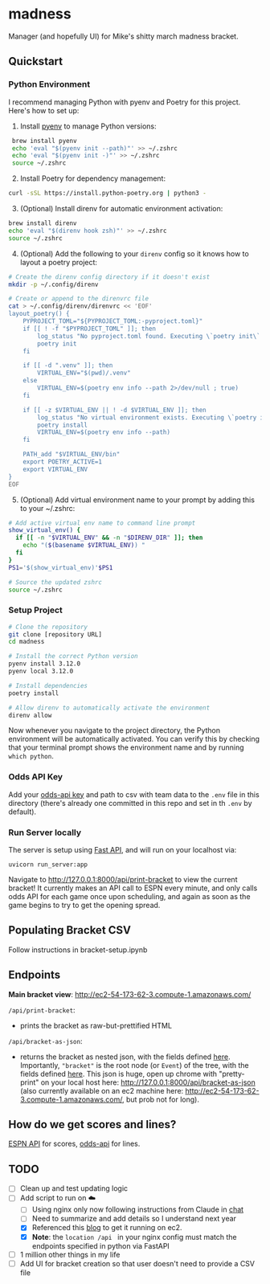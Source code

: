 # madness
Manager (and hopefully UI) for Mike's shitty march madness bracket.

## Quickstart

### Python Environment
I recommend managing Python with pyenv and Poetry for this project. Here's how to set up:

1. Install [pyenv](https://github.com/pyenv/pyenv) to manage Python versions:
  ```bash
   brew install pyenv
   echo 'eval "$(pyenv init --path)"' >> ~/.zshrc
   echo 'eval "$(pyenv init -)"' >> ~/.zshrc
   source ~/.zshrc
  ```

2. Install Poetry for dependency management:
  ```bash
  curl -sSL https://install.python-poetry.org | python3 -
  ```

3. (Optional) Install direnv for automatic environment activation:
  ```bash
  brew install direnv
  echo 'eval "$(direnv hook zsh)"' >> ~/.zshrc
  source ~/.zshrc
  ```

4. (Optional) Add the following to your `direnv` config so it knows how to layout a poetry project:
  ```bash
  # Create the direnv config directory if it doesn't exist
  mkdir -p ~/.config/direnv

  # Create or append to the direnvrc file
  cat > ~/.config/direnv/direnvrc << 'EOF'
  layout_poetry() {
      PYPROJECT_TOML="${PYPROJECT_TOML:-pyproject.toml}"
      if [[ ! -f "$PYPROJECT_TOML" ]]; then
          log_status "No pyproject.toml found. Executing \`poetry init\` to create a \`$PYPROJECT_TOML\` first."
          poetry init
      fi

      if [[ -d ".venv" ]]; then
          VIRTUAL_ENV="$(pwd)/.venv"
      else
          VIRTUAL_ENV=$(poetry env info --path 2>/dev/null ; true)
      fi

      if [[ -z $VIRTUAL_ENV || ! -d $VIRTUAL_ENV ]]; then
          log_status "No virtual environment exists. Executing \`poetry install\` to create one."
          poetry install
          VIRTUAL_ENV=$(poetry env info --path)
      fi

      PATH_add "$VIRTUAL_ENV/bin"
      export POETRY_ACTIVE=1
      export VIRTUAL_ENV
  }
  EOF
  ```

5. (Optional) Add virtual environment name to your prompt by adding this to your ~/.zshrc:
  ```bash
  # Add active virtual env name to command line prompt
  show_virtual_env() {
    if [[ -n "$VIRTUAL_ENV" && -n "$DIRENV_DIR" ]]; then
      echo "($(basename $VIRTUAL_ENV)) "
    fi
  }
  PS1='$(show_virtual_env)'$PS1

  # Source the updated zshrc
  source ~/.zshrc
  ```

### Setup Project

```bash
# Clone the repository
git clone [repository URL]
cd madness

# Install the correct Python version
pyenv install 3.12.0
pyenv local 3.12.0

# Install dependencies
poetry install

# Allow direnv to automatically activate the environment
direnv allow
```
Now whenever you navigate to the project directory, the Python environment will be automatically activated. You can verify this by checking that your terminal prompt shows the environment name and by running `which python`.

### Odds API Key
Add your [odds-api key](https://the-odds-api.com/#get-access) and path to csv with team data to the `.env` file in this directory (there's already one committed in this repo and set in th `.env` by default).

### Run Server locally
The server is setup using [Fast API](https://fastapi.tiangolo.com/#run-it), and will run on your localhost via:
```
uvicorn run_server:app
```

Navigate to http://127.0.0.1:8000/api/print-bracket to view the current bracket! It currently makes an API call to ESPN every minute, and only calls odds API for each game once upon scheduling, and again as soon as the game begins to try to get the opening spread.

## Populating Bracket CSV

Follow instructions in bracket-setup.ipynb


## Endpoints
**Main bracket view**: http://ec2-54-173-62-3.compute-1.amazonaws.com/

`/api/print-bracket`:
- prints the bracket as raw-but-prettified HTML

`/api/bracket-as-json`:
- returns the bracket as nested json, with the fields defined [here](https://github.com/john-heyer/madness/blob/main/bracket.py#L225-L239). Importantly, `"bracket"` is the root node (or `Event`) of the tree, with the fields defined [here](https://github.com/john-heyer/madness/blob/main/bracket.py#L49-L72). This json is huge, open up chrome with "pretty-print" on your local host here: http://127.0.0.1:8000/api/bracket-as-json (also currently available on an ec2 machine here: http://ec2-54-173-62-3.compute-1.amazonaws.com/, but prob not for long).

## How do we get scores and lines?
[ESPN API](https://github.com/pseudo-r/Public-ESPN-API) for scores, [odds-api](https://the-odds-api.com/) for lines.


## TODO
- [ ] Clean up and test updating logic
- [ ] Add script to run on ☁️
  - [ ] Using nginx only now following instructions from Claude in [chat](https://claude.ai/share/4e2b01b5-07c9-43c5-866a-9ba22e48e4a2)
  - [ ] Need to summarize and add details so I understand next year
  - [x] Referenced this [blog](https://medium.com/@vanyamyshkin/deploy-python-fastapi-for-free-on-aws-ec2-050b46744366) to get it running on ec2.
  - [x] **Note**: the `location /api ` in your nginx config must match the endpoints specified in python via FastAPI 
- [ ] 1 million other things in my life
- [ ] Add UI for bracket creation so that user doesn't need to provide a CSV file
